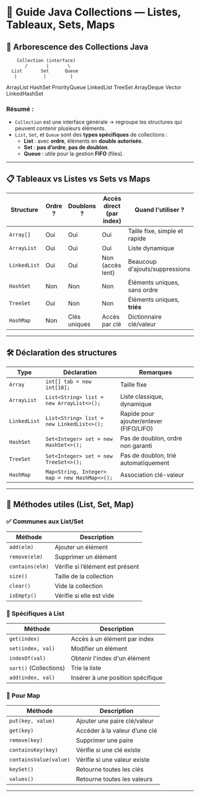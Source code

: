 # 📘 Guide Java Collections — Listes, Tableaux, Sets, Maps

## 🌳 Arborescence des Collections Java

        Collection (interface)
           /       |       \
      List       Set      Queue
       |          |         |

ArrayList HashSet PriorityQueue
LinkedList TreeSet ArrayDeque
Vector LinkedHashSet

### Résumé :

- `Collection` est une interface générale → regroupe les structures qui peuvent contenir plusieurs éléments.
- `List`, `Set`, et `Queue` sont des **types spécifiques** de collections :
  - **List** : avec **ordre**, éléments en **double autorisés**.
  - **Set** : **pas d’ordre**, **pas de doublon**.
  - **Queue** : utile pour la gestion **FIFO** (files).

---

## 📋 Tableaux vs Listes vs Sets vs Maps

| Structure    | Ordre ? | Doublons ?   | Accès direct (par index) | Quand l'utiliser ?             |
| ------------ | ------- | ------------ | ------------------------ | ------------------------------ |
| `Array[]`    | Oui     | Oui          | Oui                      | Taille fixe, simple et rapide  |
| `ArrayList`  | Oui     | Oui          | Oui                      | Liste dynamique                |
| `LinkedList` | Oui     | Oui          | Non (accès lent)         | Beaucoup d'ajouts/suppressions |
| `HashSet`    | Non     | Non          | Non                      | Éléments uniques, sans ordre   |
| `TreeSet`    | Oui     | Non          | Non                      | Éléments uniques, **triés**    |
| `HashMap`    | Non     | Clés uniques | Accès par clé            | Dictionnaire clé/valeur        |

---

## 🛠️ Déclaration des structures

| Type         | Déclaration                                   | Remarques                               |
| ------------ | --------------------------------------------- | --------------------------------------- |
| `Array`      | `int[] tab = new int[10];`                    | Taille fixe                             |
| `ArrayList`  | `List<String> list = new ArrayList<>();`      | Liste classique, dynamique              |
| `LinkedList` | `List<String> list = new LinkedList<>();`     | Rapide pour ajouter/enlever (FIFO/LIFO) |
| `HashSet`    | `Set<Integer> set = new HashSet<>();`         | Pas de doublon, ordre non garanti       |
| `TreeSet`    | `Set<Integer> set = new TreeSet<>();`         | Pas de doublon, trié automatiquement    |
| `HashMap`    | `Map<String, Integer> map = new HashMap<>();` | Association clé-valeur                  |

---

## 🧰 Méthodes utiles (List, Set, Map)

### ✅ Communes aux **List/Set**

| Méthode         | Description                      |
| --------------- | -------------------------------- |
| `add(elm)`      | Ajouter un élément               |
| `remove(elm)`   | Supprimer un élément             |
| `contains(elm)` | Vérifie si l’élément est présent |
| `size()`        | Taille de la collection          |
| `clear()`       | Vide la collection               |
| `isEmpty()`     | Vérifie si elle est vide         |

### 🔢 Spécifiques à **List**

| Méthode                | Description                       |
| ---------------------- | --------------------------------- |
| `get(index)`           | Accès à un élément par index      |
| `set(index, val)`      | Modifier un élément               |
| `indexOf(val)`         | Obtenir l'index d'un élément      |
| `sort()` (Collections) | Trie la liste                     |
| `add(index, val)`      | Insérer à une position spécifique |

### 🧩 Pour **Map**

| Méthode                | Description                   |
| ---------------------- | ----------------------------- |
| `put(key, value)`      | Ajouter une paire clé/valeur  |
| `get(key)`             | Accéder à la valeur d’une clé |
| `remove(key)`          | Supprimer une paire           |
| `containsKey(key)`     | Vérifie si une clé existe     |
| `containsValue(value)` | Vérifie si une valeur existe  |
| `keySet()`             | Retourne toutes les clés      |
| `values()`             | Retourne toutes les valeurs   |

---
